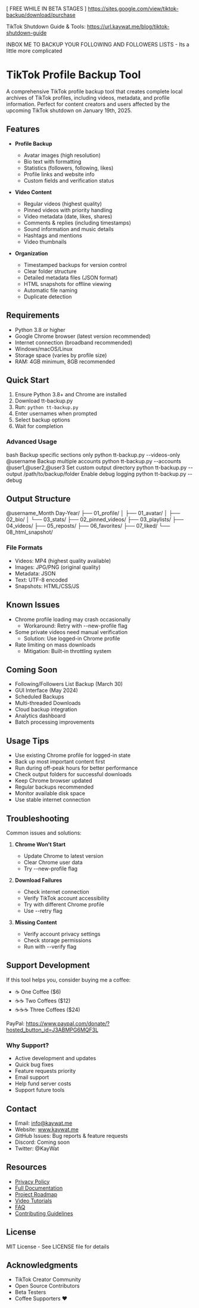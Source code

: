 [ FREE WHILE IN BETA STAGES ]
https://sites.google.com/view/tiktok-backup/download/purchase

TikTok Shutdown Guide & Tools: 
https://url.kaywat.me/blog/tiktok-shutdown-guide

INBOX ME TO BACKUP YOUR FOLLOWING AND FOLLOWERS LISTS - Its a little more complicated

# TikTok Profile Backup Tool

A comprehensive TikTok profile backup tool that creates complete local archives of TikTok profiles, including videos, metadata, and profile information. Perfect for content creators and users affected by the upcoming TikTok shutdown on January 19th, 2025.

## Features

- **Profile Backup**
  - Avatar images (high resolution)
  - Bio text with formatting
  - Statistics (followers, following, likes)
  - Profile links and website info
  - Custom fields and verification status

- **Video Content**
  - Regular videos (highest quality)
  - Pinned videos with priority handling
  - Video metadata (date, likes, shares)
  - Comments & replies (including timestamps)
  - Sound information and music details
  - Hashtags and mentions
  - Video thumbnails

- **Organization**
  - Timestamped backups for version control
  - Clear folder structure
  - Detailed metadata files (JSON format)
  - HTML snapshots for offline viewing
  - Automatic file naming
  - Duplicate detection

## Requirements

- Python 3.8 or higher
- Google Chrome browser (latest version recommended)
- Internet connection (broadband recommended)
- Windows/macOS/Linux
- Storage space (varies by profile size)
- RAM: 4GB minimum, 8GB recommended

## Quick Start

1. Ensure Python 3.8+ and Chrome are installed
2. Download tt-backup.py
3. Run: `python tt-backup.py`
4. Enter usernames when prompted
5. Select backup options
6. Wait for completion

### Advanced Usage
bash
Backup specific sections only
python tt-backup.py --videos-only @username
Backup multiple accounts
python tt-backup.py --accounts @user1,@user2,@user3
Set custom output directory
python tt-backup.py --output /path/to/backup/folder
Enable debug logging
python tt-backup.py --debug

## Output Structure

@username_Month Day-Year/
├── 01_profile/
│ ├── 01_avatar/
│ ├── 02_bio/
│ └── 03_stats/
├── 02_pinned_videos/
├── 03_playlists/
├── 04_videos/
├── 05_reposts/
├── 06_favorites/
├── 07_liked/
└── 08_html_snapshot/

### File Formats

- Videos: MP4 (highest quality available)
- Images: JPG/PNG (original quality)
- Metadata: JSON
- Text: UTF-8 encoded
- Snapshots: HTML/CSS/JS

## Known Issues

- Chrome profile loading may crash occasionally
  - Workaround: Retry with --new-profile flag
- Some private videos need manual verification
  - Solution: Use logged-in Chrome profile
- Rate limiting on mass downloads
  - Mitigation: Built-in throttling system

## Coming Soon

- Following/Followers List Backup (March 30)
- GUI Interface (May 2024)
- Scheduled Backups
- Multi-threaded Downloads
- Cloud backup integration
- Analytics dashboard
- Batch processing improvements

## Usage Tips

- Use existing Chrome profile for logged-in state
- Back up most important content first
- Run during off-peak hours for better performance
- Check output folders for successful downloads
- Keep Chrome browser updated
- Regular backups recommended
- Monitor available disk space
- Use stable internet connection

## Troubleshooting

Common issues and solutions:

1. **Chrome Won't Start**
   - Update Chrome to latest version
   - Clear Chrome user data
   - Try --new-profile flag

2. **Download Failures**
   - Check internet connection
   - Verify TikTok account accessibility
   - Try with different Chrome profile
   - Use --retry flag

3. **Missing Content**
   - Verify account privacy settings
   - Check storage permissions
   - Run with --verify flag

## Support Development

If this tool helps you, consider buying me a coffee:

- ☕️ One Coffee ($6)
- ☕️☕️ Two Coffees ($12)
- ☕️☕️☕️ Three Coffees ($24)

PayPal: https://www.paypal.com/donate/?hosted_button_id=J3ABMPG6MQF3L

### Why Support?

- Active development and updates
- Quick bug fixes
- Feature requests priority
- Email support
- Help fund server costs
- Support future tools

## Contact

- Email: info@kaywat.me
- Website: www.kaywat.me
- GitHub Issues: Bug reports & feature requests
- Discord: Coming soon
- Twitter: @KayWat

## Resources

- [Privacy Policy](privacy.html)
- [Full Documentation](readme.html)
- [Project Roadmap](roadmap.map)
- [Video Tutorials](https://youtube.com/@KayWat)
- [FAQ](docs/faq.md)
- [Contributing Guidelines](CONTRIBUTING.md)

## License

MIT License - See LICENSE file for details

## Acknowledgments

- TikTok Creator Community
- Open Source Contributors
- Beta Testers
- Coffee Supporters ❤️
